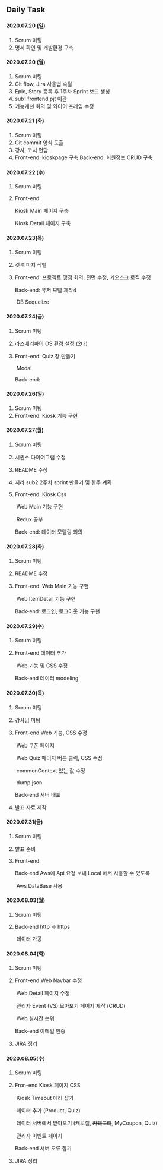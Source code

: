 ## Daily Task

#### 2020.07.20 (일)

1. Scrum 미팅
2. 명세 확인 및 개발환경 구축



#### 2020.07.20 (월)

1. Scrum 미팅
2. Git flow, Jira 사용법 숙달
3. Epic, Story 등록 후 1주차 Sprint 보드 생성
4. sub1 frontend pjt 이관
5. 기능개선 회의 및 와이어 프레임 수정



#### 2020.07.21 (화)

1. Scrum 미팅
2. Git commit 양식 도출
3. 강사, 코치 면담
4. Front-end: kioskpage 구축
   Back-end: 회원정보 CRUD 구축



#### 2020.07.22 (수)

1. Scrum 미팅

2. Front-end: 

   Kiosk Main 페이지 구축

   Kiosk Detail 페이지 구축



#### 2020.07.23(목)

1. Scrum 미팅

2. 깃 이미지 식별

3. Front-end: 프로젝트 맹점 회의, 전면 수정, 키오스크 로직 수정

   Back-end: 유저 모델 제작4

   ​					DB Sequelize

   

#### 2020.07.24(금)

1. Scrum 미팅

2. 라즈베리파이 OS 환경 설정 (2대)

3. Front-end: Quiz 창 만들기

   ​					Modal

   Back-end:



#### 2020.07.26(일)

1. Scrum 미팅
2. Front-end: Kiosk 기능 구현



#### 2020.07.27(월)

1. Scrum 미팅

2. 시퀀스 다이어그램 수정

3. README 수정

4. 지라 sub2 2주차 sprint 만들기 및 한주 계획

5. Front-end:  Kiosk Css

   ​					 Web Main 기능 구현

   ​					 Redux 공부

   Back-end:   데이터 모델링 회의



#### 2020.07.28(화)

1. Scrum 미팅

2. README 수정

3. Front-end: Web Main 기능 구현

   ​					Web ItemDetail 기능 구현
   
   Back-end: 로그인, 로그아웃 기능 구현



#### 2020.07.29(수)

1. Scrum 미팅

2. Front-end  데이터 추가

   ​					Web 기능 및 CSS 수정
   
   Back-end	데이터 modeling



#### 2020.07.30(목)

1. Scrum 미팅

2. 강사님 미팅

3. Front-end      Web 기능, CSS 수정

   ​				 	   Web 쿠폰 페이지

   ​					    Web Quiz 페이지 버튼 클릭, CSS 수정 

   ​						commonContext 있는 값 수정
   
   ​						dump.json
   
   Back-end	서버 배포
   
4. 발표 자료 제작



#### 2020.07.31(금)

1. Scrum 미팅

2. 발표 준비

3. Front-end    

   Back-end	Aws에 Api 요청 보내 Local 에서 사용할 수 있도록
   
   ​					Aws DataBase 사용

#### 2020.08.03(월)

1. Scrum 미팅

2. Back-end	http -> https

   ​					데이터 가공

#### 2020.08.04(화)

1. Scrum 미팅

2. Front-end  Web Navbar 수정

   ​					Web Detail 페이지 수정

   ​					관리자 Event (VS) 모아보기 페이지 제작 (CRUD)

   ​					Web 실시간 순위

   Back-end	이메일 인증

3. JIRA 정리



#### 2020.08.05(수)

1. Scrum 미팅

2. Fron-end   Kiosk 페이지 CSS

   ​					Kiosk Timeout 에러 잡기

   ​					데이터 추가 (Product, Quiz)

   ​					데이터 서버에서 받아오기 (캐로젤, ~~카테고리~~, MyCoupon, Quiz)

   ​					관리자 이벤트 페이지

   Back-end	서버 오류 잡기

3. JIRA 정리